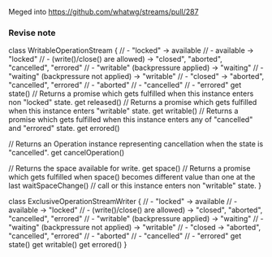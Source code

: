 Meged into https://github.com/whatwg/streams/pull/287

### Revise note

class WritableOperationStream {
  // - "locked" -> available
  // - available -> "locked"
  //   - (write()/close() are allowed) -> "closed", "aborted", "cancelled", "errored"
  //     - "writable" (backpressure applied) -> "waiting"
  //     - "waiting" (backpressure not applied) -> "writable"
  //   - "closed" -> "aborted", "cancelled", "errored"
  //   - "aborted"
  //   - "cancelled"
  //   - "errored"
  get state()
  // Returns a promise which gets fulfilled when this instance enters non "locked" state.
  get released()
  // Returns a promise which gets fulfilled when this instance enters "writable" state.
  get writable()
  // Returns a promise which gets fulfilled when this instance enters any of "cancelled" and "errored" state.
  get errored()

  // Returns an Operation instance representing cancellation when the state is "cancelled".
  get cancelOperation()

  // Returns the space available for write.
  get space()
  // Returns a promise which gets fulfilled when space() becomes different value than one at the last waitSpaceChange()
  // call or this instance enters non "writable" state.
}

class ExclusiveOperationStreamWriter {
  // - "locked" -> available
  // - available -> "locked"
  //   - (write()/close() are allowed) -> "closed", "aborted", "cancelled", "errored"
  //     - "writable" (backpressure applied) -> "waiting"
  //     - "waiting" (backpressure not applied) -> "writable"
  //   - "closed -> "aborted", "cancelled", "errored"
  //   - "aborted"
  //   - "cancelled"
  //   - "errored"
  get state()
  get writable()
  get errored()
}

